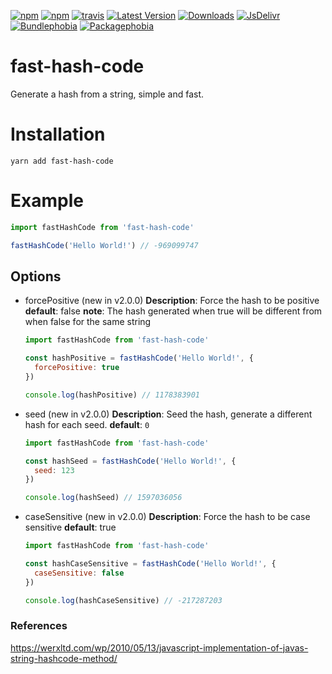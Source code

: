 [![npm](https://img.shields.io/npm/v/fast-hash-code.svg)](https://www.npmjs.com/package/fast-hash-code)
[![npm](https://img.shields.io/npm/dy/fast-hash-code)](https://www.npmjs.com/package/fast-hash-code)
[![travis](https://app.travis-ci.com/alexandrehpiva/fast-hash-code.svg?branch=main)](https://travis-ci.com/github/alexandrehpiva/fast-hash-code)
[![Latest Version](https://img.shields.io/npm/v/fast-hash-code)](https://www.npmjs.com/package/fast-hash-code)
[![Downloads](https://img.shields.io/npm/dw/fast-hash-code)](https://www.npmjs.com/package/fast-hash-code)
[![JsDelivr](https://data.jsdelivr.com/v1/package/npm/fast-hash-code/badge?style=rounded)](https://www.jsdelivr.com/package/npm/fast-hash-code)
[![Bundlephobia](https://img.shields.io/bundlephobia/minzip/fast-hash-code/latest?style=flat)](https://bundlephobia.com/package/fast-hash-code@latest)
[![Packagephobia](https://packagephobia.com/badge?p=fast-hash-code@latest)](https://packagephobia.com/result?p=fast-hash-code@latest)

# fast-hash-code

Generate a hash from a string, simple and fast.

# Installation

```
yarn add fast-hash-code
```

# Example

```js
import fastHashCode from 'fast-hash-code'

fastHashCode('Hello World!') // -969099747
```

## Options

- forcePositive (new in v2.0.0)
  **Description**: Force the hash to be positive
  **default**: false
  **note**: The hash generated when true will be different from when false for the same string

  ```js
  import fastHashCode from 'fast-hash-code'

  const hashPositive = fastHashCode('Hello World!', {
    forcePositive: true
  })

  console.log(hashPositive) // 1178383901
  ```

- seed (new in v2.0.0)
  **Description**: Seed the hash, generate a different hash for each seed.
  **default**: `0`

  ```js
  import fastHashCode from 'fast-hash-code'

  const hashSeed = fastHashCode('Hello World!', {
    seed: 123
  })

  console.log(hashSeed) // 1597036056
  ```

- caseSensitive (new in v2.0.0)
  **Description**: Force the hash to be case sensitive
  **default**: true

  ```js
  import fastHashCode from 'fast-hash-code'

  const hashCaseSensitive = fastHashCode('Hello World!', {
    caseSensitive: false
  })

  console.log(hashCaseSensitive) // -217287203
  ```

### References

https://werxltd.com/wp/2010/05/13/javascript-implementation-of-javas-string-hashcode-method/

